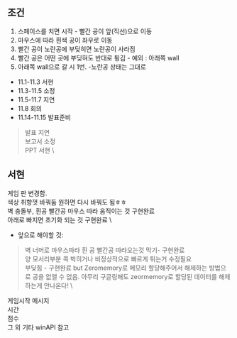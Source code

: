 ## 조건
1. 스페이스를 치면 시작 - 빨간 공이 앞(직선)으로 이동
2. 마우스에 따라 흰색 공이 좌우로 이동
3. 빨간 공이 노란공에 부딪히면 노란공이 사라짐
4. 빨간 공은 어떤 곳에 부딪혀도 반대로 튕김 - 예외 : 아래쪽 wall
5. 아래쪽 wall으로 갈 시 1번. -노란공 상태는 그대로

* 11.1-11.3 서현
* 11.3-11.5 소정
* 11.5-11.7 지연
* 11.8 회의
* 11.14-11.15 발표준비

> 발표 지연\
> 보고서 소정 \
> PPT 서현 \

서현
---
게임 판 변경함. \
색상 취향껏 바꿔둠 원하면 다시 바꿔도 됨ㅎㅎ \
벽 충돌부, 흰공 빨간공 마우스 따라 움직이는 것 구현완료 \
아래로 빠지면 초기화 되는 것 구현완료 \

+ 앞으로 해야할 것: 
>벽 너머로 마우스따라 흰 공 빨간공 따라오는것 막기- 구현완료 \
> 양 모서리부분 콕 박히거나 비정상적으로 빠르게 튀는거 수정필요 \
> 부딪힘 - 구현완료 but Zeromemory로 메모리 할당해주어서 해제하는 방법으로 공을 없앨 수 없음. 아무리 구글링해도 zeormemory로 할당된 데이터를 해제하는게 안나온다! \
 

게임시작 메시지 \
시간 \
점수 \
그 외 기타
winAPI 참고



